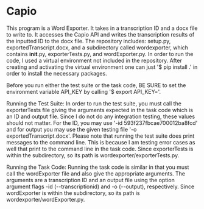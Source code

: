 # Capio
This program is a Word Exporter. It takes in a transcription ID and a docx file
to write to. It accesses the Capio API and writes the transcription results of
the inputted ID to the docx file. The repository includes: setup.py,
exportedTranscript.docx, and a subdirectory called wordexporter, which contains
__init__.py, exporterTests.py, and wordExporter.py. In order to run the code,
I used a virtual environment not included in the repository. After creating and
activating the virtual environment one can just '$ pip install .' in order to
install the necessary packages.

Before you run either the test suite or the task code, BE SURE to set the
environment variable API_KEY by calling '$ export API_KEY=<Your API Key>'.

Running the Test Suite:
In order to run the test suite, you must call the exporterTests file giving the
arguments expected in the task code which is an ID and output file. Since I do
not do any integration testing, these values should not matter. For the ID, you
may use '-id 593f237fbcae700012ba8fcd' and for output you may use the given
testing file '-o exportedTranscript.docx'. Please note that running
the test suite does print messages to the command line. This is because I am
testing error cases as well that print to the command line in the task code.
Since exporterTests is within the subdirectory, so its path is
wordexporter/exporterTests.py.

Running the Task Code:
Running the task code is similar in that you must call the wordExporter file
and also give the appropriate arguments. The arguments are a transcription ID
and an output file using the option argument flags -id (--transcriptionid) and
-o (--output), respectively. Since wordExporter is within the subdirectory,
so its path is wordexporter/wordExporter.py.
